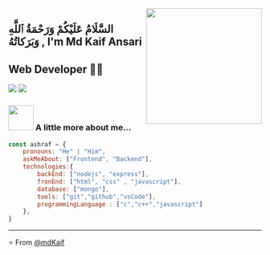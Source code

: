 <img align='right' src="https://media.giphy.com/media/M9gbBd9nbDrOTu1Mqx/giphy.gif" width="230">

## السَّلَامُ عَلَيْكُمْ وَرَحْمَةُ ٱللَّهِ وَبَرَكاتُهُ ,                                       I'm Md Kaif Ansari
## Web Developer 👨‍💻

[![](https://img.shields.io/badge/LinkedIn-ashrafkm-blue)](https://www.linkedin.com/in/md-kaif-ansari-b74543243/)
[![](https://img.shields.io/badge/Gmail-amdkaif843@gmail.com.com-red)](mailto:amdkaif843@gmail.com)


### <img src="https://media.giphy.com/media/VgCDAzcKvsR6OM0uWg/giphy.gif" width="50"> A little more about me...  

```javascript
const ashraf = {
    pronouns: "He" | "Him",
    askMeAbout: ["Frontend", "Backend"],
    technologies:{
        backEnd: ["nodejs", "express"],
        fronEnd: ["html", "css" , "javascript"],
        database: ["mongo"],
        tools: ["git","github","vsCode"],
        programmingLanguage : ["c","c++","javascript"]
    },
}
```

---
⭐️ From [@mdKaif](https://github.com/Mdkaif-123)
